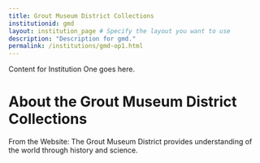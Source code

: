 ```yaml
---
title: Grout Museum District Collections
institutionid: gmd
layout: institution_page # Specify the layout you want to use
description: "Description for gmd."
permalink: /institutions/gmd-op1.html
---
```


Content for Institution One goes here.

# About the Grout Museum District Collections
From the Website: The Grout Museum District provides understanding of the world through history and science. 